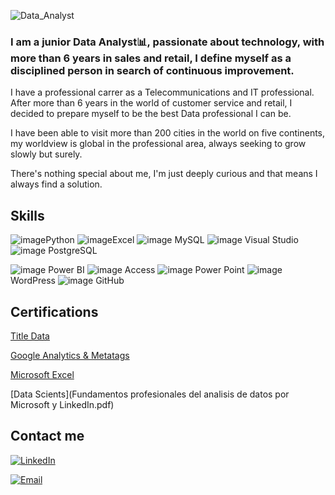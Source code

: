 
![Data_Analyst](https://github.com/Israelhoyos/Israelhoyos/assets/124594343/18244438-fd5b-4a44-b824-6b05d3e2efa8)


### I am a junior Data Analyst📊, passionate about technology, with more than 6 years in sales and retail, I define myself as a disciplined person in search of continuous improvement.



I have a professional carrer as a Telecommunications and IT professional.
After more than 6 years in the world of customer service and retail, I decided to prepare myself to be the best Data professional I can be.

I have been able to visit more than 200 cities in the world on five continents, my worldview is global in the professional area, always seeking to grow slowly but surely.

There's nothing special about me, I'm just deeply curious and that means I always find a solution.




## Skills


![image](https://github.com/Israelhoyos/Israelhoyos/assets/124594343/04835ad6-68d6-4b6b-9ae2-16a76cfe13b0)Python                  ![image](https://github.com/Israelhoyos/Israelhoyos/assets/124594343/9036d157-c8d0-4b3e-bcfd-9003badcd07c)Excel                 ![image](https://github.com/Israelhoyos/Israelhoyos/assets/124594343/7ef20068-fb7c-4436-9fe3-4cbc91bb15b8) MySQL                 ![image](https://github.com/Israelhoyos/Israelhoyos/assets/124594343/f3014cef-7aea-4430-b646-66f4980276df)  Visual Studio               ![image](https://github.com/Israelhoyos/Israelhoyos/assets/124594343/b01fa717-329f-4aa2-9317-9bf206ade1af)  PostgreSQL


![image](https://github.com/Israelhoyos/Israelhoyos/assets/124594343/95e66086-7494-4334-ab45-aa6a2a6f65f4) Power BI                ![image](https://github.com/Israelhoyos/Israelhoyos/assets/124594343/bd2e6d4c-99f6-4f33-b1e5-e7d5a7feca9d)    Access              ![image](https://github.com/Israelhoyos/Israelhoyos/assets/124594343/9345f437-2a0c-4c10-ad46-3a8b192f5307) Power Point                  ![image](https://github.com/Israelhoyos/Israelhoyos/assets/124594343/0c3c3e71-2cd1-44be-9056-838ecb71805c) WordPress                  ![image](https://github.com/Israelhoyos/Israelhoyos/assets/124594343/b49a9ebd-7af7-44f4-b3e7-2fb52a672830) GitHub




## Certifications

[Title Data](DATA_TITULO.pdf)


[Google Analytics & Metatags](Google_Analytics_Diploma.pdf)


[Microsoft Excel](Excel_Specialist.pdf)


[Data Scients](Fundamentos profesionales del analisis de datos por Microsoft y LinkedIn.pdf)







## Contact me



[![LinkedIn](https://img.shields.io/badge/LinkedIn-Israel_Hoyos-0077B5?style=for-the-badge&logo=linkedin&logoColor=white&labelColor=101010)](https://www.linkedin.com/in/israel-hoyos-300621250)


[![Email](https://img.shields.io/badge/Email-israelhoyos777@gmail.com-44a3f1?style=for-the-badge&logo=gmail&logoColor=white&labelColor=101010)](https://www.israelhoyos777@gmail.com)




<!---
Israelhoyos/Israelhoyos is a ✨ special ✨ repository because its `README.md` (this file) appears on your GitHub profile.
You can click the Preview link to take a look at your changes.
--->
